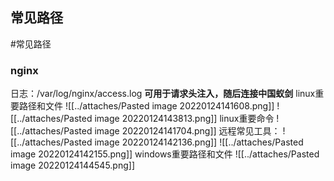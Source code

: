 ## 常见路径
#常见路径
### nginx
日志：/var/log/nginx/access.log **可用于请求头注入，随后连接中国蚁剑**
linux重要路径和文件
![[../attaches/Pasted image 20220124141608.png]]
![[../attaches/Pasted image 20220124143813.png]]
linux重要命令
![[../attaches/Pasted image 20220124141704.png]]
远程常见工具：
![[../attaches/Pasted image 20220124142136.png]]
![[../attaches/Pasted image 20220124142155.png]]
windows重要路径和文件
![[../attaches/Pasted image 20220124144545.png]]
